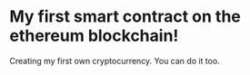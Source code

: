 # My first smart contract on the ethereum blockchain!
Creating my first own cryptocurrency. You can do it too.
